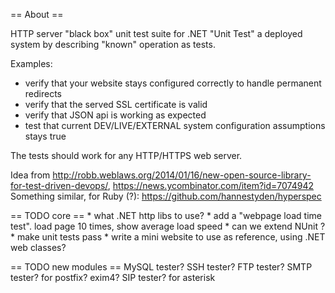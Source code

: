 ﻿== About ==

HTTP server "black box" unit test suite for .NET
"Unit Test" a deployed system by describing "known" operation
as tests.

Examples:
* verify that your website stays configured correctly to handle permanent redirects
* verify that the served SSL certificate is valid
* verify that JSON api is working as expected
* test that current DEV/LIVE/EXTERNAL system configuration assumptions stays true

The tests should work for any HTTP/HTTPS web server.


    
Idea from http://robb.weblaws.org/2014/01/16/new-open-source-library-for-test-driven-devops/, https://news.ycombinator.com/item?id=7074942
Something similar, for Ruby (?): https://github.com/hannestyden/hyperspec


== TODO core ==
    * what .NET http libs to use?
    * add a "webpage load time test". load page 10 times, show average load speed
    * can we extend NUnit ?
    * make unit tests pass
    * write a mini website to use as reference, using .NET web classes?

== TODO new modules ==
    MySQL tester?
	SSH tester?
	FTP tester?
	SMTP tester? for postfix? exim4?
	SIP tester? for asterisk